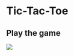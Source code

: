 # Tic-Tac-Toe

## Play the game

<Img src="https://user-images.githubusercontent.com/65994349/208238752-3eb1c23e-1f02-4229-a822-e12058d6e94f.png">
